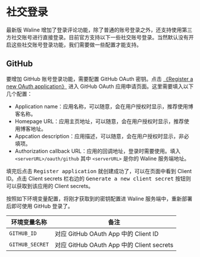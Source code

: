 # 社交登录

最新版 Waline 增加了登录评论功能，除了普通的账号登录之外，还支持使用第三方社交账号进行直接登录。目前官方支持以下一些社交账号登录。当然默认没有开启这些社交账号登录功能，我们需要做一些配置才能支持。


## GitHub

要增加 GitHub 账号登录功能，需要配置 GitHub OAuth 密钥。点击 [《Register a new OAuth application》](https://github.com/settings/applications/new) 进入 GitHub OAuth 应用申请页面。这里需要填入以下几个配置：

- Application name：应用名称，可以随意，会在用户授权时显示，推荐使用博客名称。
- Homepage URL：应用主页地址，可以随意，会在用户授权时显示，推荐使用博客地址。
- Appcation description：应用描述，可以随意，会在用户授权时显示，非必填项。
- Authorization callback URL：应用的回调地址，登录时需要使用。填入 `<serverURL>/oauth/github` 其中 `<serverURL>` 是你的 Waline 服务端地址。

填完后点击 <kbd>Register application</kbd> 就创建成功了，可以在页面中看到 Client ID。点击 Client secrets 栏右边的 <kbd>Generate a new client secret</kbd> 按钮则可以获取到该应用的 Client secrets。

按照如下环境变量配置，将刚才获取到的密钥配置进 Waline 服务端中，重新部署后即可使用 GitHub 登录了。


| 环境变量名称 | 备注 |
|------------|-----|
| `GITHUB_ID` |  对应 GitHub OAuth App 中的 Client ID |
| `GITHUB_SECRET` | 对应 GitHub OAuth App 中的 Client secrets |